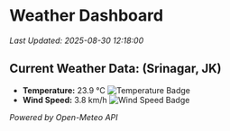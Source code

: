 
# Weather Dashboard

_Last Updated: 2025-08-30 12:18:00_

## Current Weather Data: (Srinagar, JK)
- **Temperature:** 23.9 °C ![Temperature Badge](https://img.shields.io/badge/Temperature-Medium%20Temp-green)
- **Wind Speed:** 3.8 km/h ![Wind Speed Badge](https://img.shields.io/badge/Wind%20Speed-Light%20Wind-blue)

*Powered by Open-Meteo API*

